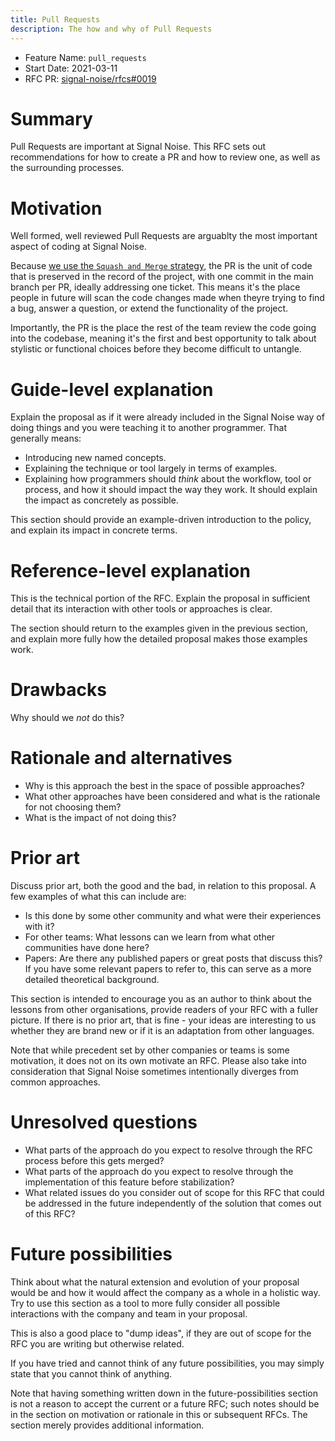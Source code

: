 ```yaml
---
title: Pull Requests
description: The how and why of Pull Requests
---
```

- Feature Name: `pull_requests`
- Start Date: 2021-03-11
- RFC PR: [signal-noise/rfcs#0019](https://github.com/signal-noise/rfcs/pull/0019)

# Summary
[summary]: #summary

Pull Requests are important at Signal Noise. This RFC sets out recommendations for how
to create a PR and how to review one, as well as the surrounding processes.

# Motivation
[motivation]: #motivation

Well formed, well reviewed Pull Requests are arguablty the most important aspect of 
coding at Signal Noise.

Because [we use the `Squash and Merge` strategy](./0001-git-workflow#reference-level-explanation),
the PR is the unit of code that is preserved in the record of the project, with one 
commit in the main branch per PR, ideally addressing one ticket. This means it's the 
place people in future will scan the code changes made when theyre trying to find a
bug, answer a question, or extend the functionality of the project.

Importantly, the PR is the place the rest of the team review the code going into the 
codebase, meaning it's the first and best opportunity to talk about stylistic or 
functional choices before they become difficult to untangle.


# Guide-level explanation
[guide-level-explanation]: #guide-level-explanation

Explain the proposal as if it were already included in the Signal Noise way of doing things and you were teaching it to another programmer. That generally means:

- Introducing new named concepts.
- Explaining the technique or tool largely in terms of examples.
- Explaining how programmers should *think* about the workflow, tool or process, and how it should impact the way they work. It should explain the impact as concretely as possible.

This section should provide an example-driven introduction to the policy, and explain its impact in concrete terms.

# Reference-level explanation
[reference-level-explanation]: #reference-level-explanation

This is the technical portion of the RFC. Explain the proposal in sufficient detail that its interaction with other tools or approaches is clear.

The section should return to the examples given in the previous section, and explain more fully how the detailed proposal makes those examples work.

# Drawbacks
[drawbacks]: #drawbacks

Why should we *not* do this?

# Rationale and alternatives
[rationale-and-alternatives]: #rationale-and-alternatives

- Why is this approach the best in the space of possible approaches?
- What other approaches have been considered and what is the rationale for not choosing them?
- What is the impact of not doing this?

# Prior art
[prior-art]: #prior-art

Discuss prior art, both the good and the bad, in relation to this proposal.
A few examples of what this can include are:

- Is this done by some other community and what were their experiences with it?
- For other teams: What lessons can we learn from what other communities have done here?
- Papers: Are there any published papers or great posts that discuss this? If you have some relevant papers to refer to, this can serve as a more detailed theoretical background.

This section is intended to encourage you as an author to think about the lessons from other organisations, provide readers of your RFC with a fuller picture.
If there is no prior art, that is fine - your ideas are interesting to us whether they are brand new or if it is an adaptation from other languages.

Note that while precedent set by other companies or teams is some motivation, it does not on its own motivate an RFC.
Please also take into consideration that Signal Noise sometimes intentionally diverges from common approaches.

# Unresolved questions
[unresolved-questions]: #unresolved-questions

- What parts of the approach do you expect to resolve through the RFC process before this gets merged?
- What parts of the approach do you expect to resolve through the implementation of this feature before stabilization?
- What related issues do you consider out of scope for this RFC that could be addressed in the future independently of the solution that comes out of this RFC?

# Future possibilities
[future-possibilities]: #future-possibilities

Think about what the natural extension and evolution of your proposal would
be and how it would affect the company as a whole in a holistic
way. Try to use this section as a tool to more fully consider all possible
interactions with the company and team in your proposal.

This is also a good place to "dump ideas", if they are out of scope for the
RFC you are writing but otherwise related.

If you have tried and cannot think of any future possibilities,
you may simply state that you cannot think of anything.

Note that having something written down in the future-possibilities section
is not a reason to accept the current or a future RFC; such notes should be
in the section on motivation or rationale in this or subsequent RFCs.
The section merely provides additional information.
